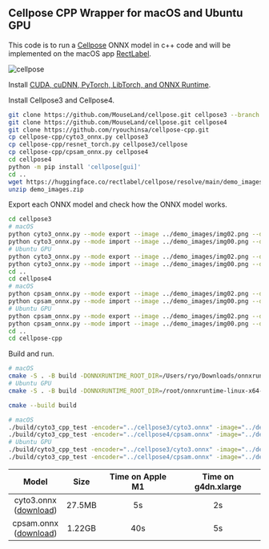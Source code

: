 ## Cellpose CPP Wrapper for macOS and Ubuntu GPU
This code is to run a [Cellpose](https://github.com/MouseLand/cellpose) ONNX model in c++ code and will be implemented on the macOS app [RectLabel](https://rectlabel.com).

![cellpose](https://github.com/user-attachments/assets/d19d935c-b26b-416a-9eb6-5e43348d1ac3)

Install [CUDA, cuDNN, PyTorch, LibTorch, and ONNX Runtime](https://rectlabel.com/pytorch/).

Install Cellpose3 and Cellpose4.
```bash
git clone https://github.com/MouseLand/cellpose.git cellpose3 --branch v3.1.1
git clone https://github.com/MouseLand/cellpose.git cellpose4
git clone https://github.com/ryouchinsa/cellpose-cpp.git
cp cellpose-cpp/cyto3_onnx.py cellpose3
cp cellpose-cpp/resnet_torch.py cellpose3/cellpose
cp cellpose-cpp/cpsam_onnx.py cellpose4
cd cellpose4
python -m pip install 'cellpose[gui]'
cd ..
wget https://huggingface.co/rectlabel/cellpose/resolve/main/demo_images.zip
unzip demo_images.zip
```

Export each ONNX model and check how the ONNX model works.

```bash
cd cellpose3
# macOS
python cyto3_onnx.py --mode export --image ../demo_images/img02.png --device cpu
python cyto3_onnx.py --mode import --image ../demo_images/img00.png --device cpu
# Ubuntu GPU
python cyto3_onnx.py --mode export --image ../demo_images/img02.png --device cuda:0
python cyto3_onnx.py --mode import --image ../demo_images/img00.png --device cuda:0
cd ..
cd cellpose4
# macOS
python cpsam_onnx.py --mode export --image ../demo_images/img02.png --device cpu
python cpsam_onnx.py --mode import --image ../demo_images/img00.png --device cpu
# Ubuntu GPU
python cpsam_onnx.py --mode export --image ../demo_images/img02.png --device cuda:0
python cpsam_onnx.py --mode import --image ../demo_images/img00.png --device cuda:0
cd ..
cd cellpose-cpp
```

Build and run.

```bash
# macOS
cmake -S . -B build -DONNXRUNTIME_ROOT_DIR=/Users/ryo/Downloads/onnxruntime-osx-universal2-1.20.0
# Ubuntu GPU
cmake -S . -B build -DONNXRUNTIME_ROOT_DIR=/root/onnxruntime-linux-x64-gpu-1.20.0 -DCMAKE_PREFIX_PATH=/root/libtorch

cmake --build build

# macOS
./build/cyto3_cpp_test -encoder="../cellpose3/cyto3.onnx" -image="../demo_images/img00.png" -device="cpu"
./build/cyto3_cpp_test -encoder="../cellpose4/cpsam.onnx" -image="../demo_images/img00.png" -device="cpu"
# Ubuntu GPU
./build/cyto3_cpp_test -encoder="../cellpose3/cyto3.onnx" -image="../demo_images/img00.png" -device="cuda:0"
./build/cyto3_cpp_test -encoder="../cellpose4/cpsam.onnx" -image="../demo_images/img00.png" -device="cuda:0"
```

| Model | Size | Time on Apple M1 | Time on g4dn.xlarge |
| :---: | :---: | :---: | :---: |
| cyto3.onnx <br>([download](https://huggingface.co/rectlabel/cellpose/resolve/main/cyto3.onnx.zip)) | 27.5MB | 5s | 2s |
| cpsam.onnx <br>([download](https://huggingface.co/rectlabel/cellpose/resolve/main/cpsam.onnx.zip)) | 1.22GB | 40s | 5s |

